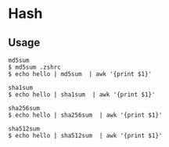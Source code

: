 # Hash

## Usage

    md5sum
    $ md5sum .zshrc
    $ echo hello | md5sum  | awk '{print $1}'

    sha1sum
    $ echo hello | sha1sum  | awk '{print $1}'

    sha256sum
    $ echo hello | sha256sum  | awk '{print $1}'

    sha512sum
    $ echo hello | sha512sum  | awk '{print $1}'
